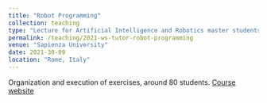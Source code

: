 ```yaml
---
title: "Robot Programming"
collection: teaching
type: "Lecture for Artificial Intelligence and Robotics master students"
permalink: /teaching/2021-ws-tutor-robot-programming
venue: "Sapienza University"
date: 2021-30-09
location: "Rome, Italy"
---
```


Organization and execution of exercises, around 80 students. [Course website](https://sites.google.com/diag.uniroma1.it/robotprogramming202223/home)
